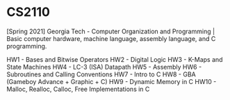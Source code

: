 # CS2110
[Spring 2021] Georgia Tech - Computer Organization and Programming | Basic computer hardware, machine language, assembly language, and C programming. 

HW1 - Bases and Bitwise Operators
HW2 - Digital Logic
HW3 - K-Maps and State Machines
HW4 - LC-3 (ISA) Datapath
HW5 - Assembly
HW6 - Subroutines and Calling Conventions
HW7 - Intro to C
HW8 - GBA (Gameboy Advance + Graphic + C)
HW9 - Dynamic Memory in C
HW10 - Malloc, Realloc, Calloc, Free Implementations in C
